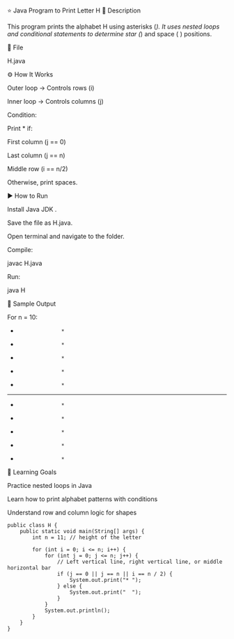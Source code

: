 ⭐ Java Program to Print Letter H
📌 Description

This program prints the alphabet H using asterisks (*).
It uses nested loops and conditional statements to determine star (*) and space ( ) positions.

📂 File

H.java

⚙️ How It Works

Outer loop → Controls rows (i)

Inner loop → Controls columns (j)

Condition:

Print * if:

First column (j == 0)

Last column (j == n)

Middle row (i == n/2)

Otherwise, print spaces.

▶️ How to Run

Install Java JDK
.

Save the file as H.java.

Open terminal and navigate to the folder.

Compile:

javac H.java


Run:

java H

📌 Sample Output

For n = 10:

*                   * 
*                   * 
*                   * 
*                   * 
*                   * 
* * * * * * * * * * * 
*                   * 
*                   * 
*                   * 
*                   * 
*                   * 

📘 Learning Goals

Practice nested loops in Java

Learn how to print alphabet patterns with conditions

Understand row and column logic for shapes
```
public class H {
    public static void main(String[] args) {
        int n = 11; // height of the letter

        for (int i = 0; i <= n; i++) {
            for (int j = 0; j <= n; j++) {
                // Left vertical line, right vertical line, or middle horizontal bar
                if (j == 0 || j == n || i == n / 2) {
                    System.out.print("* ");
                } else {
                    System.out.print("  ");
                }
            }
            System.out.println();
        }
    }
}
```
